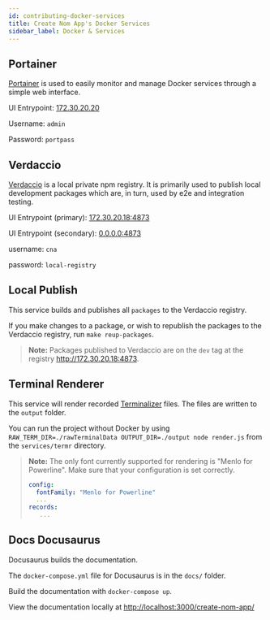 ```yaml
---
id: contributing-docker-services
title: Create Nom App's Docker Services
sidebar_label: Docker & Services
---
```


## Portainer

[Portainer](https://github.com/portainer/portainer) is used to easily monitor
and manage Docker services through a simple web interface.

UI Entrypoint: [172.30.20.20](http://172.30.20.20)

Username: `admin`

Password: `portpass`

## Verdaccio

[Verdaccio](https://github.com/verdaccio/verdaccio) is a local private npm
registry. It is primarily used to publish local development packages which are,
in turn, used by e2e and integration testing.

UI Entrypoint (primary): [172.30.20.18:4873](http://172.30.20.18:4873)

UI Entrypoint (secondary): [0.0.0.0:4873](http://0.0.0.0:4873)

username: `cna`

password: `local-registry`

## Local Publish

This service builds and publishes all `packages` to the Verdaccio registry.

If you make changes to a package, or wish to republish the packages to the
Verdaccio registry, run `make reup-packages`.

> **Note:** Packages published to Verdaccio are on the `dev` tag at the registry
> <http://172.30.20.18:4873>.

## Terminal Renderer

This service will render recorded
[Terminalizer](https://github.com/faressoft/terminalizer) files. The files are
written to the `output` folder.

You can run the project without Docker by using `RAW_TERM_DIR=./rawTerminalData
OUTPUT_DIR=./output node render.js` from the `services/termr` directory.

> **Note:** The only font currently supported for rendering is "Menlo for
> Powerline". Make sure that your configuration is set correctly.
>
> ```yaml
> config:
>   fontFamily: "Menlo for Powerline"
>   ...
> records:
>    ...
> ```

## Docs Docusaurus

Docusaurus builds the documentation.

The `docker-compose.yml` file for Docusaurus is in the `docs/` folder.

Build the documentation with `docker-compose up`.

View the documentation locally at <http://localhost:3000/create-nom-app/>
